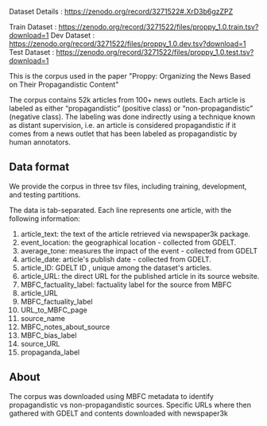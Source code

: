 Dataset Details : https://zenodo.org/record/3271522#.XrD3b6gzZPZ

Train Dataset : https://zenodo.org/record/3271522/files/proppy_1.0.train.tsv?download=1
Dev Dataset : https://zenodo.org/record/3271522/files/proppy_1.0.dev.tsv?download=1
Test Dataset : https://zenodo.org/record/3271522/files/proppy_1.0.test.tsv?download=1

This is the corpus used in the paper "Proppy: Organizing the News Based on Their Propagandistic Content"

The corpus contains 52k articles from 100+ news outlets. Each article is
labeled as either “propagandistic” (positive class) or “non-propagandistic”
(negative class). The labeling was done indirectly using a technique known as
distant supervision, i.e. an article is considered propagandistic if it comes
from a news outlet that has been labeled as propagandistic by human annotators.

## Data format

We provide the corpus in three tsv files, including training, development, and
testing partitions.

The data is tab-separated. Each line represents one article, with the following
information:

1. article_text: the text of the article retrieved via newspaper3k package.
2. event_location: the geographical location - collected from GDELT.
3. average_tone: measures the impact of the event - collected from GDELT
4. article_date: article's publish date - collected from GDELT.
5. article_ID: GDELT ID , unique among the dataset's articles.
6. article_URL: the direct URL for the published article in its source website.
7. MBFC_factuality_label: factuality label for the source from MBFC
8. article_URL
9. MBFC_factuality_label   
10. URL_to_MBFC_page        
11. source_name     
12. MBFC_notes_about_source
13. MBFC_bias_label
14. source_URL
15. propaganda_label


## About

The corpus was downloaded using MBFC metadata to identify propagandistic vs
non-propagandistic sources. Specific URLs where then gathered with GDELT and
contents downloaded with newspaper3k

